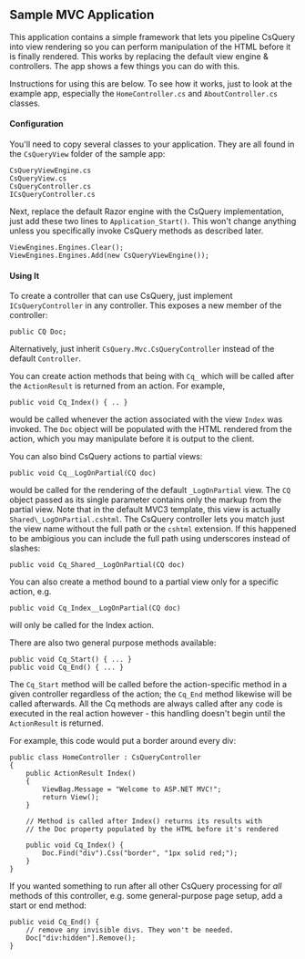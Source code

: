 ## Sample MVC Application

This application contains a simple framework that lets you pipeline CsQuery into view rendering so you can perform manipulation of the HTML before it is finally rendered. This works by replacing the default view engine & controllers. The app shows a few things you can do with this.

Instructions for using this are below. To see how it works, just to look at the example app, especially the `HomeController.cs` and `AboutController.cs` classes.

#### Configuration

You'll need to copy several classes to your application. They are all found in the `CsQueryView` folder of the sample app:

    CsQueryViewEngine.cs
    CsQueryView.cs
    CsQueryController.cs
    ICsQueryController.cs

Next, replace the default Razor engine with the CsQuery implementation, just add these two lines to `Application_Start()`. This won't change anything unless you specifically invoke CsQuery methods as described later.

    ViewEngines.Engines.Clear();
    ViewEngines.Engines.Add(new CsQueryViewEngine());


#### Using It

To create a controller that can use CsQuery, just implement `ICsQueryController` in any controller. This exposes a new member of the controller:

    public CQ Doc;


Alternatively, just inherit `CsQuery.Mvc.CsQueryController` instead of the default `Controller`.
 
You can create action methods that being with `Cq_` which will be called after the `ActionResult` is returned from an action. For example,

    public void Cq_Index() { .. }

would be called whenever the action associated with the view `Index` was invoked. The `Doc` object will be populated with the HTML rendered from the action, which you may manipulate before it is output to the client.

You can also bind CsQuery actions to partial views:

    public void Cq__LogOnPartial(CQ doc)

would be called for the rendering of the default `_LogOnPartial` view. The `CQ` object passed as its single parameter contains only the markup from the partial view. Note that in the default MVC3 template, this view is actually `Shared\_LogOnPartial.cshtml`. The CsQuery controller lets you match just the view name without the full path or the `cshtml` extension. If this happened to be ambigious you can include the full path using underscores instead of slashes:

    public void Cq_Shared__LogOnPartial(CQ doc)

You can also create a method bound to a partial view only for a specific action, e.g.

    public void Cq_Index__LogOnPartial(CQ doc)

will only be called for the Index action.

There are also two general purpose methods available:

    public void Cq_Start() { ... }
    public void Cq_End() { ... }

The `Cq_Start` method will be called before the action-specific method in a given controller regardless of the action; the `Cq_End` method likewise will be called afterwards. All the Cq methods are always called after any code is executed in the real action however - this handling doesn't begin until the `ActionResult` is returned.

For example, this code would put a border around every div:

    public class HomeController : CsQueryController
    {
        public ActionResult Index()
        {
            ViewBag.Message = "Welcome to ASP.NET MVC!";
            return View();
        }

        // Method is called after Index() returns its results with 
        // the Doc property populated by the HTML before it's rendered

        public void Cq_Index() {
            Doc.Find("div").Css("border", "1px solid red;");
        }
    }

If you wanted something to run after all other CsQuery processing for *all* methods of this controller, e.g. some general-purpose page setup, add a start or end method:

    public void Cq_End() {
        // remove any invisible divs. They won't be needed.
        Doc["div:hidden"].Remove();
    }


